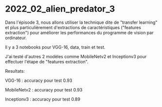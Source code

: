 # 2022_02_alien_predator_3

Dans l'épisode 3, nous allons utiliser la technique dite de "transfer learning" et 
plus particulièrement d'extractions de caractéristiques ("features extraction") 
pour améliorer les performances du programme de vision par ordinateur. 

Il y a 3 notebooks pour VGG-16, data, train et test.

J'ai testé d'autres 2 modèles comme MobileNetv2 et Inceptionv3 pour effectuer l'étape de "features extraction".

Resultats:

  VGG-16 : accuracy pour test 0.93
  
  MobileNetv2 : accuracy pour test 0.93
  
  Inceptionv3 : accuracy pour test 0.89
